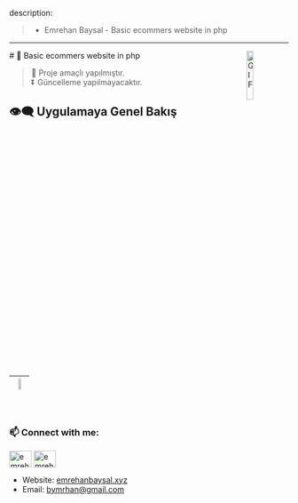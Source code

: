 description: 
>- Emrehan Baysal -  Basic ecommers website in php
---

<img align="right" alt="GIF" src="https://www.php.net/images/logos/new-php-logo.svg" width="15%"/>
# 🌱  Basic ecommers website in php

> 📣 Proje amaçlı yapılmıştır.</br>
> ⏬ Güncelleme yapılmayacaktır. </br>

## 👁‍🗨 Uygulamaya Genel Bakış </br> 
<table class="tg">
<thead>

  <tr>
    <th><img src="https://user-images.githubusercontent.com/81330668/194394009-288a27a6-9295-4fa3-93d5-6b3ecb2b1b66.jpg" align="center" width="50%"></th>
    </tr>
</thead>
</table>

 </br>


## <h3 align="left"> 📫 Connect with me:</h3>
<p align="left">
<a href="https://linkedin.com/in/emrehan-baysal" target="blank"><img align="center" src="https://raw.githubusercontent.com/rahuldkjain/github-profile-readme-generator/master/src/images/icons/Social/linked-in-alt.svg" alt="emrehan-baysal" height="30" width="40" /></a>
<a href="https://instagram.com/emrehanbysal" target="blank"><img align="center" src="https://raw.githubusercontent.com/rahuldkjain/github-profile-readme-generator/master/src/images/icons/Social/instagram.svg" alt="emrehanbysal" height="30" width="40" /></a>
  
</p>

- Website: [emrehanbaysal.xyz](https://www.emrehanbaysal.xyz//)
- Email: [bymrhan@gmail.com](mailto:bymrhan@gmail.com)
